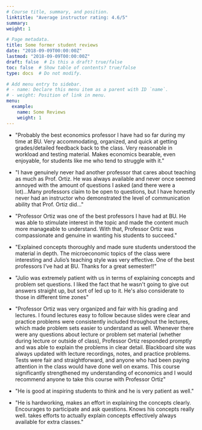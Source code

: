 ```yaml
---
# Course title, summary, and position.
linktitle: "Average instructor rating: 4.6/5"
summary: 
weight: 1

# Page metadata.
title: Some former student reviews
date: "2018-09-09T00:00:00Z"
lastmod: "2018-09-09T00:00:00Z"
draft: false  # Is this a draft? true/false
toc: false  # Show table of contents? true/false
type: docs  # Do not modify.

# Add menu entry to sidebar.
# - name: Declare this menu item as a parent with ID `name`.
# - weight: Position of link in menu.
menu:
  example:
    name: Some Reviews
    weight: 1
---
```

- "Probably the best economics professor I have had so far during my time at BU. Very accommodating, organized, and quick at getting grades/detailed feedback back to the class. Very reasonable in workload and testing material. Makes economics bearable, even enjoyable, for students like me who tend to struggle with it."

- "I have genuinely never had another professor that cares about teaching as much as Prof. Ortiz. He was always available and never once seemed annoyed with
the amount of questions I asked (and there were a lot)...Many professors claim to be open to questions, but I have honestly never had an instructor who demonstrated the level of communication ability that Prof. Ortiz did..."

- "Professor Ortiz was one of the best professors I have had at BU. He was able to stimulate interest in the topic and made the content much more manageable to understand. With that, Professor Ortiz was compassionate and genuine in wanting his students to succeed."

- "Explained concepts thoroughly and made sure students understood the material in depth. The microeconomic topics of the class were interesting and Julio’s teaching style was very effective. One of the best professors I’ve had at BU. Thanks for a great semester!!"

- "Julio was extremely patient with us in terms of explaining concepts and problem set questions. I liked the fact that he wasn't going to give out answers straight up, but sort of led up to it. He's also considerate to those in different time zones"

- "Professor Ortiz was very organized and fair with his grading and lectures. I found lectures easy to follow because slides were clear and practice problems were consistently included throughout the lectures, which made problem sets easier to understand as well. Whenever there were any questions about lecture or problem set material (whether during lecture or outside of class), Professor Ortiz responded promptly and was able to explain the problems in clear detail. Blackboard site was always updated with lecture recordings, notes, and practice problems. Tests were fair and straightforward, and anyone who had been paying attention in the class would have done well on exams. This course significantly strengthened my understanding of economics and I would recommend anyone to take this course with Professor Ortiz"

- "He is good at inspiring students to think and he is very patient as well."

- "He is hardworking, makes an effort in explaining the concepts clearly. Encourages to participate and ask questions. Knows his concepts really well.
takes efforts to actually explain concepts effectively always available for extra classes."
